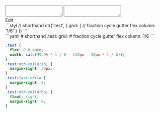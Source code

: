 <div data-size="325" class="code-cont" data-example="fraction-B">
    <div class="code">
        <div class="code-wrap">
            <textarea id="stylus"></textarea>
            <textarea id="css"></textarea>
            <div class="edit-code">
                <span>Edit</span>
            </div>
        </div>
    </div>
</div>


<div data-size="325" data-examples="stylus"></div>
```styl
// shorthand
ctr('.test', {
  grid: {
    // fraction cycle gutter flex
    column: '1/6'
  }
})
```

<div data-size="325" data-examples="yaml"></div>
```yaml
# shorthand
.test:
  grid:
    # fraction cycle gutter flex
    column: 1/6
```

```css
.test {
  flex: 0 0 auto;
  width: calc(99.9% * 1 / 6 - (30px - 30px * 1 / 6));
}
.test:nth-child(1n) {
  margin-right: 30px;
}
.test:last-child {
  margin-right: 0;
}
.test:nth-child(6n) {
  float: right;
  margin-right: 0;
}
```
<div class="cf"></div>
